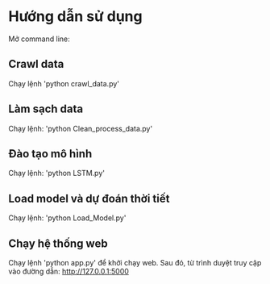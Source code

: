 # Hướng dẫn sử dụng

Mở command line:

## Crawl data

Chạy lệnh 'python crawl_data.py'

## Làm sạch data

Chạy lệnh: 'python Clean_process_data.py'

## Đào tạo mô hình

Chạy lệnh: 'python LSTM.py'

## Load model và dự đoán thời tiết

Chạy lệnh: 'python Load_Model.py'

## Chạy hệ thống web

Chạy lệnh 'python app.py' để khởi chạy web. Sau đó, từ trình duyệt truy cập vào đường dẫn: http://127.0.0.1:5000
